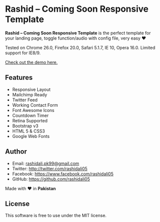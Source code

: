 # Rashid  – Coming Soon Responsive Template


**Rashid  – Coming Soon Responsive Template** is the perfect template for your landing page, toggle function/audio with config file, very easy  :heart:

Tested on Chrome 26.0, Firefox 20.0, Safari 5.1.7, IE 10, Opera 16.0. Limited support for IE8/9.

[Check out the demo here.](http://rashidali05.github.io/Rashid-Coming-Soon-Responsive-Template/demo/)

## Features

- Responsive Layout
- Mailchimp Ready
- Twitter Feed
- Working Contact Form
- Font Awesome Icons
- Countdown Timer
- Retina Supported
- Bootstrap v3
- HTML 5 & CSS3
- Google Web Fonts

## Author

- Email: rashidali.pk99@gmail.com
- Twitter: http://twitter.com/rashidali05
- Facebook: https://www.facebook.com/rashidali05
- GitHub: https://github.com/rashidali05

Made with :heart: in **Pakistan**

## License

This software is free to use under the MIT license.
